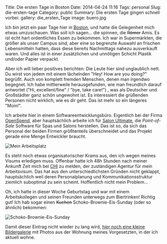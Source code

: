 Title: Die ersten Tage in Boston
Date: 2014-04-24 11:16
Tags: personal
Slug: die-ersten-tage
Category: public
Summary: Die ersten Tage gingen schnell vorbei.
gallery: die_ersten_Tage
image: buero.jpg

Ich bin jetzt ein paar Tage hier in [Boston](http://de.wikipedia.org/wiki/Boston), und hatte die Gelegenheit mich etwas umzuschauen. Was soll ich sagen... die spinnen, die <del>Römer</del> Amis. Es ist echt hart ordentliches Essen zu bekommen. Ich war in Supermärkten, die größer als unser Campus sind, aber eine so begrenzte Auswahl an frischen Lebensmitteln hatten, dass diese bereits Nachmittags nahezu ausverkauft waren. Und alles ist in einer zusätzlichen und unnötigen Schicht Plastik und/oder Papier verpackt.

Aber ich will lieber positives berichten: Die Leute hier sind unglaublich nett. Du wirst von jedem mit einem lächelnden "Hey! How are you doing?" begrüßt. Auch von komplett fremden Menschen, denen man irgendwo begegnet. Ich habe mittlerweile herausgefunden, wie man freundlich darauf antwortet ("Hi, excellent/fine" / "bye, take care!") , was als Deutscher und Großstädter ganz schön ungewohnt ist. Es interessiert die grüßenden Personen nicht wirklich, wie es dir geht. Das ist mehr so ein längeres "Moin!".

Ich arbeite hier in einem Softwareentwicklungsbüro. Eigentlich bei der Firma [OpenSpend](http://www.openspend.com), aber hauptsächlich arbeite ich für [Salon Ultimate](http://www.salonultimate.com), die <dfn title="Der Kassenarbeitsplatz oder Warenzellenkassenstand ist die Weiterentwicklung der Verkaufstheke der modernen Selbstbedienungs-Supermärkte – der sogenannte Verkaufsort oder Point of Sale – an dem der Kunde die im Laden eingesammelten Waren dem Kassierer zur Abrechnung übergibt und bezahlt.">Point-of-Sale</dfn> Software für Spas und Salons herstellen. Das ist so, da sich das Personal der beiden Firmen größtenteils überschneidet und das Projekt gerade eine Menge Entwickler braucht.

![Mein Arbeitsplatz]({filename}/images/buero.jpg "work...")

Es steht noch etwas organisatorischer Krams aus, den ich wegen meines Visums erledigen muss. Offenbar hatte ich 48h Stunden nach meiner Ankunft Zeit mich bei [CHI](http://chinet.org) zu melden, der zuständigen Agentur für mein Arbeitsvisum. Das hat aus den unterschiedlichsten Gründen nicht geklappt, hauptsächlich weil deren Personalplanung und Kommunikationsstruktur ziemlich suboptimal zu sein scheint. Hoffentlich nicht mein Problem...

Oh, ich hatte in dieser Woche Geburtstag und war mit einem Arbeitskollegen und seinen Freunden unterwegs zum Biertrinken! Richtig gut! Ich hab sogar einen <del>Kuchen</del> Schoko-Brownie-Eis-Sunday (oder so ähnlich) bekommen:

![Schoko-Brownie-Eis-Sunday]({filename}/images/geburtstag.jpg "n0m n0m n0m")

Damit dieser Eintrag nicht wieder zu lang wird, [hier noch eine kleine Bildergalerie](https://tim-kraemer.de/blog/#gallery-die_ersten_Tage) mit Photos aus der Wohnung meines Vorgesetzten, in der ich aktuell wohne.